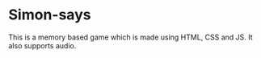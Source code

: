 # Simon-says
This is a memory based game which is made using HTML, CSS and JS. It also supports audio.
